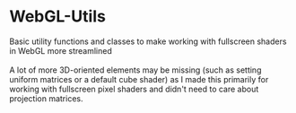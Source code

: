 # WebGL-Utils
Basic utility functions and classes to make working with fullscreen shaders in WebGL more streamlined<br/><br/>
A lot of more 3D-oriented elements may be missing (such as setting uniform matrices or a default cube shader) as I made this primarily for working with fullscreen pixel shaders and didn't need to care about projection matrices.<br/>
